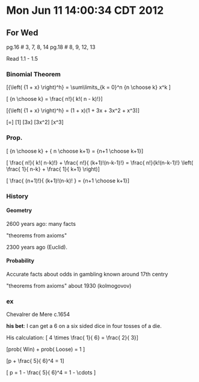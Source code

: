 # Mon Jun 11 14:00:34 CDT 2012

## For Wed
pg.16 # 3, 7, 8, 14
pg.18 # 8, 9, 12, 13

Read 1.1 - 1.5

### Binomial Theorem
\[{\left( {1 + x} \right)^h} = \sum\limits_{k = 0}^n {n \choose k} x^k \]

\[ {n \choose k} = \frac{ n!}{ k!( n - k)!}\]

\[{\left( {1 + x} \right)^h} = (1 + x)(1 + 3x + 3x^2 + x^3)\]

\[=\] \[1\] \[3x\] \[3x^2\] \[x^3\]


### Prop. 
\[ {n \choose k} + { n \choose k+1} = {n+1 \choose k+1}\]

\[ \frac{ n!}{ k!( n-k)!} + \frac{ n!}{ (k+1)!(n-k-1)!} 
= \frac{ n!}{k!(n-k-1)!} \left( \frac{ 1}{ n-k} + \frac{ 1}{ k+1} \right)\]

\[ \frac{ (n+1)!}{ (k+1)!(n-k)! } = {n+1 \choose k+1}\]

### History

#### Geometry
2600 years ago: many facts

"theorems from axioms"

2300 years ago (Euclid).

#### Probability

Accurate facts about odds in gambling known around 17th centry

"theorems from axioms" about 1930 (kolmogovov)


### ex

Chevalrer de Mere c.1654

__his bet__: I can get a 6 on a six sided dice in four tosses of a die.

His calculation: \[ 4 \times \frac{ 1}{ 6} = \frac{ 2}{ 3}\]

\[prob( Win) + prob( Loose) = 1 \]

\[p + \frac{ 5}{ 6}^4 = 1\]

\[ p = 1 - \frac{ 5}{ 6}^4 = 1 - \cdots \]
